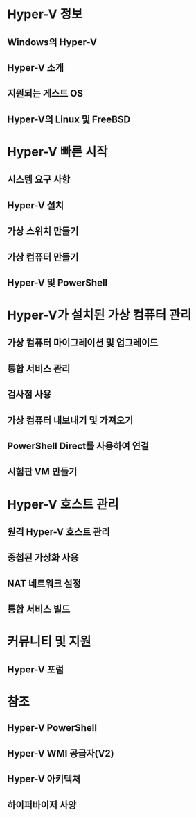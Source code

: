 # Hyper-V 정보

## <g id="1CapsExtId1" ctype="x-link"><g id="1CapsExtId2" ctype="x-linkText">Windows의 Hyper-V</g><g id="1CapsExtId3" ctype="x-title"></g></g>

## <g id="1CapsExtId1" ctype="x-link"><g id="1CapsExtId2" ctype="x-linkText">Hyper-V 소개</g><g id="1CapsExtId3" ctype="x-title"></g></g>

## <g id="1CapsExtId1" ctype="x-link"><g id="1CapsExtId2" ctype="x-linkText">지원되는 게스트 OS</g><g id="1CapsExtId3" ctype="x-title"></g></g>

## <g id="1CapsExtId1" ctype="x-link"><g id="1CapsExtId2" ctype="x-linkText">Hyper-V의 Linux 및 FreeBSD</g><g id="1CapsExtId3" ctype="x-title"></g></g>

# Hyper-V 빠른 시작

## <g id="1CapsExtId1" ctype="x-link"><g id="1CapsExtId2" ctype="x-linkText">시스템 요구 사항</g><g id="1CapsExtId3" ctype="x-title"></g></g>

## <g id="1CapsExtId1" ctype="x-link"><g id="1CapsExtId2" ctype="x-linkText">Hyper-V 설치</g><g id="1CapsExtId3" ctype="x-title"></g></g>

## <g id="1CapsExtId1" ctype="x-link"><g id="1CapsExtId2" ctype="x-linkText">가상 스위치 만들기</g><g id="1CapsExtId3" ctype="x-title"></g></g>

## <g id="1CapsExtId1" ctype="x-link"><g id="1CapsExtId2" ctype="x-linkText">가상 컴퓨터 만들기</g><g id="1CapsExtId3" ctype="x-title"></g></g>

## <g id="1CapsExtId1" ctype="x-link"><g id="1CapsExtId2" ctype="x-linkText">Hyper-V 및 PowerShell</g><g id="1CapsExtId3" ctype="x-title"></g></g>

# Hyper-V가 설치된 가상 컴퓨터 관리

## <g id="1CapsExtId1" ctype="x-link"><g id="1CapsExtId2" ctype="x-linkText">가상 컴퓨터 마이그레이션 및 업그레이드</g><g id="1CapsExtId3" ctype="x-title"></g></g>

## <g id="1CapsExtId1" ctype="x-link"><g id="1CapsExtId2" ctype="x-linkText">통합 서비스 관리</g><g id="1CapsExtId3" ctype="x-title"></g></g>

## <g id="1CapsExtId1" ctype="x-link"><g id="1CapsExtId2" ctype="x-linkText">검사점 사용</g><g id="1CapsExtId3" ctype="x-title"></g></g>

## <g id="1CapsExtId1" ctype="x-link"><g id="1CapsExtId2" ctype="x-linkText">가상 컴퓨터 내보내기 및 가져오기</g><g id="1CapsExtId3" ctype="x-title"></g></g>

## <g id="1CapsExtId1" ctype="x-link"><g id="1CapsExtId2" ctype="x-linkText">PowerShell Direct를 사용하여 연결</g><g id="1CapsExtId3" ctype="x-title"></g></g>

## <g id="1CapsExtId1" ctype="x-link"><g id="1CapsExtId2" ctype="x-linkText">시험판 VM 만들기</g><g id="1CapsExtId3" ctype="x-title"></g></g>

# Hyper-V 호스트 관리

## <g id="1CapsExtId1" ctype="x-link"><g id="1CapsExtId2" ctype="x-linkText">원격 Hyper-V 호스트 관리</g><g id="1CapsExtId3" ctype="x-title"></g></g>

## <g id="1CapsExtId1" ctype="x-link"><g id="1CapsExtId2" ctype="x-linkText">중첩된 가상화 사용</g><g id="1CapsExtId3" ctype="x-title"></g></g>

## <g id="1CapsExtId1" ctype="x-link"><g id="1CapsExtId2" ctype="x-linkText">NAT 네트워크 설정</g><g id="1CapsExtId3" ctype="x-title"></g></g>

## <g id="1CapsExtId1" ctype="x-link"><g id="1CapsExtId2" ctype="x-linkText">통합 서비스 빌드</g><g id="1CapsExtId3" ctype="x-title"></g></g>

# 커뮤니티 및 지원

## <g id="1CapsExtId1" ctype="x-link"><g id="1CapsExtId2" ctype="x-linkText">Hyper-V 포럼</g><g id="1CapsExtId3" ctype="x-title"></g></g>

# 참조

## <g id="1CapsExtId1" ctype="x-link"><g id="1CapsExtId2" ctype="x-linkText">Hyper-V PowerShell</g><g id="1CapsExtId3" ctype="x-title"></g></g>

## <g id="1CapsExtId1" ctype="x-link"><g id="1CapsExtId2" ctype="x-linkText">Hyper-V WMI 공급자(V2)</g><g id="1CapsExtId3" ctype="x-title"></g></g>

## <g id="1CapsExtId1" ctype="x-link"><g id="1CapsExtId2" ctype="x-linkText">Hyper-V 아키텍처</g><g id="1CapsExtId3" ctype="x-title"></g></g>

## <g id="1CapsExtId1" ctype="x-link"><g id="1CapsExtId2" ctype="x-linkText">하이퍼바이저 사양</g><g id="1CapsExtId3" ctype="x-title"></g></g>




<!--HONumber=May16_HO1-->


